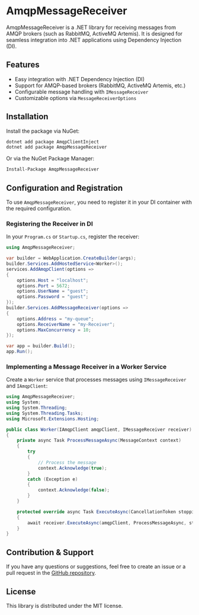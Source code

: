 # AmqpMessageReceiver

AmqpMessageReceiver is a .NET library for receiving messages from AMQP brokers (such as RabbitMQ, ActiveMQ Artemis). It is designed for seamless integration into .NET applications using Dependency Injection (DI).

## Features

- Easy integration with .NET Dependency Injection (DI)
- Support for AMQP-based brokers (RabbitMQ, ActiveMQ Artemis, etc.)
- Configurable message handling with `IMessageReceiver`
- Customizable options via `MessageReceiverOptions`

## Installation

Install the package via NuGet:

```sh
dotnet add package AmqpClientInject
dotnet add package AmqpMessageReceiver
```

Or via the NuGet Package Manager:

```sh
Install-Package AmqpMessageReceiver
```

## Configuration and Registration

To use `AmqpMessageReceiver`, you need to register it in your DI container with the required configuration.

### Registering the Receiver in DI

In your `Program.cs` or `Startup.cs`, register the receiver:

```csharp
using AmqpMessageReceiver;

var builder = WebApplication.CreateBuilder(args);
builder.Services.AddHostedService<Worker>();
services.AddAmqpClient(options =>
{
    options.Host = "localhost";
    options.Port = 5672;
    options.UserName = "guest";
    options.Password = "guest";
});
builder.Services.AddMessageReceiver(options =>
{
    options.Address = "my-queue";
    options.ReceiverName = "my-Receiver";
    options.MaxConcurrency = 10;
});

var app = builder.Build();
app.Run();
```

### Implementing a Message Receiver in a Worker Service

Create a `Worker` service that processes messages using `IMessageReceiver` and `IAmqpClient`:

```csharp
using AmqpMessageReceiver;
using System;
using System.Threading;
using System.Threading.Tasks;
using Microsoft.Extensions.Hosting;

public class Worker(IAmqpClient amqpClient, IMessageReceiver receiver) : BackgroundService
{
    private async Task ProcessMessageAsync(MessageContext context)
    {        
        try
        {
            // Process the message
            context.Acknowledge(true);             
        }
        catch (Exception e)
        {
            context.Acknowledge(false);
        }
    }

    protected override async Task ExecuteAsync(CancellationToken stoppingToken)
    {     
        await receiver.ExecuteAsync(amqpClient, ProcessMessageAsync, stoppingToken);        
    }    
}
```

## Contribution & Support

If you have any questions or suggestions, feel free to create an issue or a pull request in the [GitHub repository](https://github.com/Korjn/AmqpMessageReceiver).

## License

This library is distributed under the MIT license.

